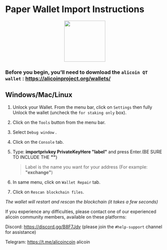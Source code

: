 # Paper Wallet Import Instructions

<p align="center">
    <img src="https://media.discordapp.net/attachments/516295832904138762/542275592704491521/bitcoin.png"
        height="130">
</p>

### Before you begin, you’ll need to download the `alicoin QT wallet` : https://alicoinproject.org/wallets/


## Windows/Mac/Linux 

1. Unlock your Wallet. From the menu bar, click on `Settings` then fully Unlock the wallet (uncheck the `for staking only` box).

2. Click on the `Tools` button from the menu bar.  

3. Select `Debug window` .

4. Click on the `Console` tab. 

5. Type:  **importprivkey PrivateKeyHere "label"**  and press Enter.(BE SURE TO INCLUDE THE **""**)  
	>Label is the name you want for your address (For example: **"exchange"**)
	
6. In same menu, click on `Wallet Repair` tab.

7. Click on `Rescan blockchain files`.

*The wallet will restart and rescan the blockchain (it takes a few seconds)*


If you experience any difficulties, please contact one of our experienced alicoin community members, available on these platforms: 


Discord: https://discord.gg/B8F7Jdv 
(please join the `#help-support` channel for assistance) 
 
Telegram: https://t.me/alicoincoin alicoin
